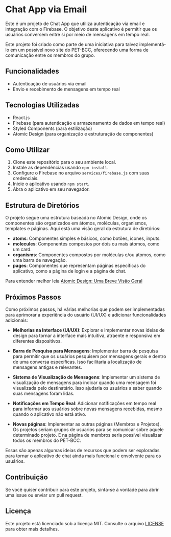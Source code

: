 # Chat App via Email

Este é um projeto de Chat App que utiliza autenticação via email e integração com o Firebase. O objetivo deste aplicativo é permitir que os usuários conversem entre si por meio de mensagens em tempo real.

Este projeto foi criado como parte de uma iniciativa para talvez implementá-lo em um possível novo site do PET-BCC, oferecendo uma forma de comunicação entre os membros do grupo.

## Funcionalidades

- Autenticação de usuários via email
- Envio e recebimento de mensagens em tempo real

## Tecnologias Utilizadas

- React.js
- Firebase (para autenticação e armazenamento de dados em tempo real)
- Styled Components (para estilização)
- Atomic Design (para organização e estruturação de componentes)

## Como Utilizar

1. Clone este repositório para o seu ambiente local.
2. Instale as dependências usando `npm install`.
3. Configure o Firebase no arquivo `services/firebase.js` com suas credenciais.
4. Inicie o aplicativo usando `npm start`.
5. Abra o aplicativo em seu navegador.

## Estrutura de Diretórios

O projeto segue uma estrutura baseada no Atomic Design, onde os componentes são organizados em átomos, moléculas, organismos, templates e páginas. Aqui está uma visão geral da estrutura de diretórios:

- **atoms**: Componentes simples e básicos, como botões, ícones, inputs.
- **molecules**: Componentes compostos por dois ou mais átomos, como um card.
- **organisms**: Componentes compostos por moléculas e/ou átomos, como uma barra de navegação.
- **pages**: Componentes que representam páginas específicas do aplicativo, como a página de login e a página de chat.

Para entender melhor leia [Atomic Design: Uma Breve Visão Geral](/ATOMIC.md)

## Próximos Passos

Como próximos passos, há várias melhorias que podem ser implementadas para aprimorar a experiência do usuário (UI/UX) e adicionar funcionalidades adicionais:

- **Melhorias na Interface (UI/UX)**: Explorar e implementar novas ideias de design para tornar a interface mais intuitiva, atraente e responsiva em diferentes dispositivos.
  
- **Barra de Pesquisa para Mensagens**: Implementar barra de pesquisa para permitir que os usuários pesquisem por mensagens gerais e dentro de uma conversa específicas. Isso facilitaria a localização de mensagens antigas e relevantes.

- **Sistema de Visualização de Mensagens**: Implementar um sistema de visualização de mensagens para indicar quando uma mensagem foi visualizada pelo destinatário. Isso ajudaria os usuários a saber quando suas mensagens foram lidas.

- **Notificações em Tempo Real**: Adicionar notificações em tempo real para informar aos usuários sobre novas mensagens recebidas, mesmo quando o aplicativo não está ativo.


- **Novas páginas**: Implementar as outras páginas (Membros e Projetos). Os projetos seriam grupos de usuarios para se comunicar sobre aquele determinado projeto. E na página de membros seria possível visualizar todos os membros do PET-BCC.

Essas são apenas algumas ideias de recursos que podem ser exploradas para tornar o aplicativo de chat ainda mais funcional e envolvente para os usuários.

## Contribuição

Se você quiser contribuir para este projeto, sinta-se à vontade para abrir uma issue ou enviar um pull request.

## Licença

Este projeto está licenciado sob a licença MIT. Consulte o arquivo [LICENSE](LICENSE) para obter mais detalhes.

